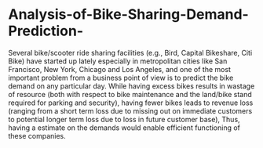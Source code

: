# Analysis-of-Bike-Sharing-Demand-Prediction-
Several bike/scooter ride sharing facilities (e.g., Bird, Capital Bikeshare, Citi Bike) have started up lately especially in metropolitan cities like San Francisco, New York, Chicago and Los Angeles, and one of the most important problem from a business point of view is to predict the bike demand on any particular day. While having excess bikes results in wastage of resource (both with respect to bike maintenance and the land/bike stand required for parking and security), having fewer bikes leads to revenue loss (ranging from a short term loss due to missing out on immediate customers to potential longer term loss due to loss in future customer base), Thus, having a estimate on the demands would enable efficient functioning of these companies.
